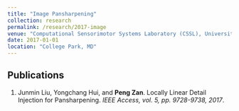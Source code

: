 ```yaml
---
title: "Image Pansharpening"
collection: research
permalink: /research/2017-image
venue: "Computational Sensorimotor Systems Laboratory (CSSL), University of Maryland, College Park"
date: 2017-01-01
location: "College Park, MD"
---
```


<!-- <img src="/projects/p3-memory.jpg" width="400">

Machine learning can be used in auditory neuroscience.  -->

Publications
------
<ol>
    <li>Junmin Liu, Yongchang Hui, and <strong>Peng Zan</strong>. <a href="https://ieeexplore.ieee.org/abstract/document/7941985" style="text-decoration: none">Locally Linear Detail Injection for Pansharpening</a>. <i>IEEE Access, vol. 5, pp. 9728-9738, 2017</i>.</li>
</ol>